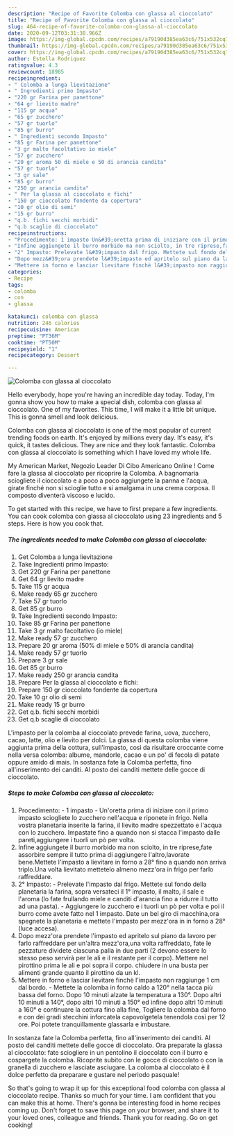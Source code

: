 ```yaml
---
description: "Recipe of Favorite Colomba con glassa al cioccolato"
title: "Recipe of Favorite Colomba con glassa al cioccolato"
slug: 464-recipe-of-favorite-colomba-con-glassa-al-cioccolato
date: 2020-09-12T03:31:38.966Z
image: https://img-global.cpcdn.com/recipes/a79190d385ea63c6/751x532cq70/colomba-con-glassa-al-cioccolato-recipe-main-photo.jpg
thumbnail: https://img-global.cpcdn.com/recipes/a79190d385ea63c6/751x532cq70/colomba-con-glassa-al-cioccolato-recipe-main-photo.jpg
cover: https://img-global.cpcdn.com/recipes/a79190d385ea63c6/751x532cq70/colomba-con-glassa-al-cioccolato-recipe-main-photo.jpg
author: Estella Rodriquez
ratingvalue: 4.3
reviewcount: 18985
recipeingredient:
- " Colomba a lunga lievitazione"
- " Ingredienti primo Impasto"
- "220 gr Farina per panettone"
- "64 gr lievito madre"
- "115 gr acqua"
- "65 gr zucchero"
- "57 gr tuorlo"
- "85 gr burro"
- " Ingredienti secondo Impasto"
- "85 gr Farina per panettone"
- "3 gr malto facoltativo io miele"
- "57 gr zucchero"
- "20 gr aroma 50 di miele e 50 di arancia candita"
- "57 gr tuorlo"
- "3 gr sale"
- "85 gr burro"
- "250 gr arancia candita"
- " Per la glassa al cioccolato e fichi"
- "150 gr cioccolato fondente da copertura"
- "10 gr olio di semi"
- "15 gr burro"
- "q.b. fichi secchi morbidi"
- "q.b scaglie di cioccolato"
recipeinstructions:
- "Procedimento: 1 impasto Un&#39;oretta prima di iniziare con il primo impasto sciogliete lo zucchero nell&#39;acqua e riponete in frigo. Nella vostra planetaria inserite la farina, il lievito madre spezzettato e l&#39;acqua con lo zucchero. Impastate fino a quando non si stacca l&#39;impasto dalle pareti,aggiungere i tuorli un pò per volta."
- "Infine aggiungete il burro morbido ma non sciolto, in tre riprese,fate assorbire sempre il tutto prima di aggiungere l&#39;altro,lavorate bene.Mettete l&#39;impasto a lievitare in forno a 28° fino a quando non arriva triplo.Una volta lievitato mettetelo almeno mezz&#39;ora in frigo per farlo raffreddare."
- "2° Impasto: Prelevate l&#39;impasto dal frigo. Mettete sul fondo della planetaria la farina, sopra versateci il 1° impasto, il malto, il sale e l&#39;aroma (lo fate frullando miele e canditi d&#39;arancia fino a ridurre il tutto ad una pasta).  Aggiungere lo zucchero e i tuorli un pò per volta e poi il burro come avete fatto nel 1 impasto. Date un bel giro di macchina,ora spegnete la planetaria e mettete l&#39;impasto per mezz&#39;ora in in forno a 28° (luce accesa)."
- "Dopo mezz&#39;ora prendete l&#39;impasto ed apritelo sul piano da lavoro per farlo raffreddare per un&#39;altra mezz&#39;ora,una volta raffreddato, fate le pezzature dividete ciascuna palla in due parti (2 devono essere lo stesso peso servirà per le ali e il restante per il corpo). Mettere nel pirottino prima le ali e poi sopra il corpo. chiudere in una busta per alimenti grande quanto il pirottino da un kl."
- "Mettere in forno e lasciar lievitare finchè l&#39;impasto non raggiunge 1 cm dal bordo. Mettete la colomba in forno caldo a 120° nella tacca più bassa del forno. Dopo 10 minuti alzate la temperatura a 130°. Dopo altri 10 minuti a 140°, dopo altri 10 minuti a 150° ed infine dopo altri 10 minuti a 160° e continuare la cottura fino alla fine, Togliere la colomba dal forno e con dei gradi stecchini inforcatela capovolgetela tenendola così per 12 ore. Poi potete tranquillamente glassarla e imbustare."
categories:
- Recipe
tags:
- colomba
- con
- glassa

katakunci: colomba con glassa 
nutrition: 246 calories
recipecuisine: American
preptime: "PT36M"
cooktime: "PT50M"
recipeyield: "1"
recipecategory: Dessert

---
```



![Colomba con glassa al cioccolato](https://img-global.cpcdn.com/recipes/a79190d385ea63c6/751x532cq70/colomba-con-glassa-al-cioccolato-recipe-main-photo.jpg)

Hello everybody, hope you're having an incredible day today. Today, I'm gonna show you how to make a special dish, colomba con glassa al cioccolato. One of my favorites. This time, I will make it a little bit unique. This is gonna smell and look delicious.

Colomba con glassa al cioccolato is one of the most popular of current trending foods on earth. It's enjoyed by millions every day. It's easy, it's quick, it tastes delicious. They are nice and they look fantastic. Colomba con glassa al cioccolato is something which I have loved my whole life.

My American Market, Negozio Leader Di Cibo Americano Online ! Come fare la glassa al cioccolato per ricoprire la Colomba. A bagnomaria sciogliete il cioccolato e a poco a poco aggiungete la panna e l&#39;acqua, girate finché non si scioglie tutto e si amalgama in una crema corposa. Il composto diventerà viscoso e lucido.


To get started with this recipe, we have to first prepare a few ingredients. You can cook colomba con glassa al cioccolato using 23 ingredients and 5 steps. Here is how you cook that.

<!--inarticleads1-->

##### The ingredients needed to make Colomba con glassa al cioccolato:

1. Get  Colomba a lunga lievitazione
1. Take  Ingredienti primo Impasto:
1. Get 220 gr Farina per panettone
1. Get 64 gr lievito madre
1. Take 115 gr acqua
1. Make ready 65 gr zucchero
1. Take 57 gr tuorlo
1. Get 85 gr burro
1. Take  Ingredienti secondo Impasto:
1. Take 85 gr Farina per panettone
1. Take 3 gr malto facoltativo (io miele)
1. Make ready 57 gr zucchero
1. Prepare 20 gr aroma (50% di miele e 50% di arancia candita)
1. Make ready 57 gr tuorlo
1. Prepare 3 gr sale
1. Get 85 gr burro
1. Make ready 250 gr arancia candita
1. Prepare  Per la glassa al cioccolato e fichi:
1. Prepare 150 gr cioccolato fondente da copertura
1. Take 10 gr olio di semi
1. Make ready 15 gr burro
1. Get q.b. fichi secchi morbidi
1. Get q.b scaglie di cioccolato


L&#39;impasto per la colomba al cioccolato prevede farina, uova, zucchero, cacao, latte, olio e lievito per dolci. La glassa di questa colomba viene aggiunta prima della cottura, sull&#39;impasto, così da risultare croccante come nella versa colomba: albume, mandorle, cacao e un po&#39; di fecola di patate oppure amido di mais. In sostanza fate la Colomba perfetta, fino all&#39;inserimento dei canditi. Al posto dei canditi mettete delle gocce di cioccolato. 

<!--inarticleads2-->

##### Steps to make Colomba con glassa al cioccolato:

1. Procedimento: - 1 impasto - Un&#39;oretta prima di iniziare con il primo impasto sciogliete lo zucchero nell&#39;acqua e riponete in frigo. Nella vostra planetaria inserite la farina, il lievito madre spezzettato e l&#39;acqua con lo zucchero. Impastate fino a quando non si stacca l&#39;impasto dalle pareti,aggiungere i tuorli un pò per volta.
1. Infine aggiungete il burro morbido ma non sciolto, in tre riprese,fate assorbire sempre il tutto prima di aggiungere l&#39;altro,lavorate bene.Mettete l&#39;impasto a lievitare in forno a 28° fino a quando non arriva triplo.Una volta lievitato mettetelo almeno mezz&#39;ora in frigo per farlo raffreddare.
1. 2° Impasto: - Prelevate l&#39;impasto dal frigo. Mettete sul fondo della planetaria la farina, sopra versateci il 1° impasto, il malto, il sale e l&#39;aroma (lo fate frullando miele e canditi d&#39;arancia fino a ridurre il tutto ad una pasta).  - Aggiungere lo zucchero e i tuorli un pò per volta e poi il burro come avete fatto nel 1 impasto. Date un bel giro di macchina,ora spegnete la planetaria e mettete l&#39;impasto per mezz&#39;ora in in forno a 28° (luce accesa).
1. Dopo mezz&#39;ora prendete l&#39;impasto ed apritelo sul piano da lavoro per farlo raffreddare per un&#39;altra mezz&#39;ora,una volta raffreddato, fate le pezzature dividete ciascuna palla in due parti (2 devono essere lo stesso peso servirà per le ali e il restante per il corpo). Mettere nel pirottino prima le ali e poi sopra il corpo. chiudere in una busta per alimenti grande quanto il pirottino da un kl.
1. Mettere in forno e lasciar lievitare finchè l&#39;impasto non raggiunge 1 cm dal bordo. - Mettete la colomba in forno caldo a 120° nella tacca più bassa del forno. Dopo 10 minuti alzate la temperatura a 130°. Dopo altri 10 minuti a 140°, dopo altri 10 minuti a 150° ed infine dopo altri 10 minuti a 160° e continuare la cottura fino alla fine, Togliere la colomba dal forno e con dei gradi stecchini inforcatela capovolgetela tenendola così per 12 ore. Poi potete tranquillamente glassarla e imbustare.


In sostanza fate la Colomba perfetta, fino all&#39;inserimento dei canditi. Al posto dei canditi mettete delle gocce di cioccolato. Ora preparate la glassa al cioccolato: fate sciogliere in un pentolino il cioccolato con il burro e cospargete la colomba. Ricoprite subito con le gocce di cioccolato o con la granella di zucchero e lasciate asciugare. La colomba al cioccolato è il dolce perfetto da preparare e gustare nel periodo pasquale! 

So that's going to wrap it up for this exceptional food colomba con glassa al cioccolato recipe. Thanks so much for your time. I am confident that you can make this at home. There's gonna be interesting food in home recipes coming up. Don't forget to save this page on your browser, and share it to your loved ones, colleague and friends. Thank you for reading. Go on get cooking!
